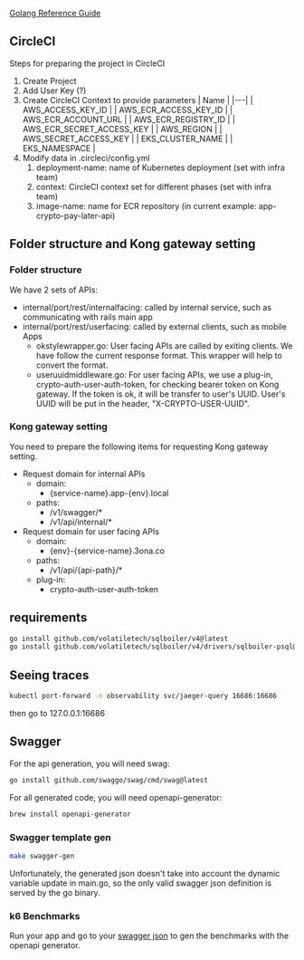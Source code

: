 [Golang Reference Guide](https://github.com/monacohq/golang-reference-guide)

## CircleCI
Steps for preparing the project in CircleCI
1. Create Project
1. Add User Key (?)
1. Create CircleCI Context to provide parameters
    | Name |
    |---|
    | AWS_ACCESS_KEY_ID |
    | AWS_ECR_ACCESS_KEY_ID |
    | AWS_ECR_ACCOUNT_URL |
    | AWS_ECR_REGISTRY_ID |
    | AWS_ECR_SECRET_ACCESS_KEY |
    | AWS_REGION |
    | AWS_SECRET_ACCESS_KEY |
    | EKS_CLUSTER_NAME |
    | EKS_NAMESPACE |
1. Modify data in .circleci/config.yml
    1. deployment-name: name of Kubernetes deployment (set with infra team)
    1. context: CircleCI context set for different phases (set with infra team)
    1. image-name: name for ECR repository (in current example: app-crypto-pay-later-api)

## Folder structure and Kong gateway setting
### Folder structure
We have 2 sets of APIs:
* internal/port/rest/internalfacing: called by internal service, such as communicating with rails main app
* internal/port/rest/userfacing: called by external clients, such as mobile Apps
    * okstylewrapper.go: User facing APIs are called by exiting clients. We have follow the current response format. This wrapper will help to convert the format.
    * useruuidmiddleware.go: For user facing APIs, we use a plug-in, crypto-auth-user-auth-token, for checking bearer token on Kong gateway. If the token is ok, it will be transfer to user's UUID. User's UUID will be put in the header, "X-CRYPTO-USER-UUID".

### Kong gateway setting
You need to prepare the following items for requesting Kong gateway setting.
* Request domain for internal APIs
    * domain:
        - {service-name}.app-{env}.local
    * paths:
        - /v1/swagger/*
        - /v1/api/internal/*
* Request domain for user facing APIs
    * domain:
        - {env}-{service-name}.3ona.co
    * paths:
        - /v1/api/{api-path}/*
    * plug-in:
        - crypto-auth-user-auth-token

## requirements

```bash
go install github.com/volatiletech/sqlboiler/v4@latest
go install github.com/volatiletech/sqlboiler/v4/drivers/sqlboiler-psql@latest
```

## Seeing traces

```bash
kubectl port-forward -n observability svc/jaeger-query 16686:16686
```

then go to 127.0.0.1:16686

## Swagger

For the api generation, you will need swag:

```bash
go install github.com/swaggo/swag/cmd/swag@latest
```

For all generated code, you will need openapi-generator:

```bash
brew install openapi-generator
```

### Swagger template gen

```bash
make swagger-gen
```

Unfortunately, the generated json doesn't take into account the dynamic variable update in main.go, so the only valid swagger json definition is served by the go binary.

### k6 Benchmarks

Run your app and go to your [swagger json](http://localhost:3000/v1/swagger/) to gen the benchmarks with the openapi generator.
